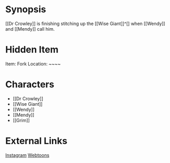 # Synopsis
[[Dr Crowley]] is finishing stitching up the [[Wise Giant]]^[] when [[Wendy]] and [[Mendy]] call him.

# Hidden Item
Item: Fork
Location: ~~~~

# Characters
* [[Dr Crowley]]
* [[Wise Giant]]
* [[Wendy]]
* [[Mendy]]
* [[Grim]]

# External Links
[Instagram](https://www.instagram.com/p/B4GIhatDnti/)
[Webtoons](https://www.webtoons.com/en/challenge/twistwood-tales/14-dr-crowley/viewer?title_no=344740&episode_no=15)